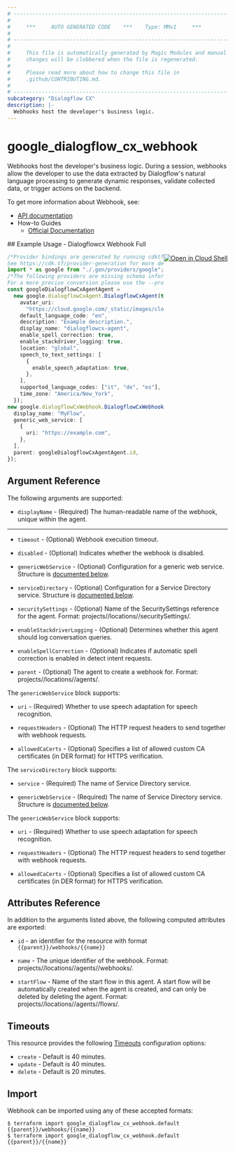 ```yaml
---
# ----------------------------------------------------------------------------
#
#     ***     AUTO GENERATED CODE    ***    Type: MMv1     ***
#
# ----------------------------------------------------------------------------
#
#     This file is automatically generated by Magic Modules and manual
#     changes will be clobbered when the file is regenerated.
#
#     Please read more about how to change this file in
#     .github/CONTRIBUTING.md.
#
# ----------------------------------------------------------------------------
subcategory: "Dialogflow CX"
description: |-
  Webhooks host the developer's business logic.
---
```


# google\_dialogflow\_cx\_webhook

Webhooks host the developer's business logic. During a session, webhooks allow the developer to use the data extracted by Dialogflow's natural language processing to generate dynamic responses, validate collected data, or trigger actions on the backend.

To get more information about Webhook, see:

* [API documentation](https://cloud.google.com/dialogflow/cx/docs/reference/rest/v3/projects.locations.agents.webhooks)
* How-to Guides
  * [Official Documentation](https://cloud.google.com/dialogflow/cx/docs)

<div class = "oics-button" style="float: right; margin: 0 0 -15px">
  <a href="https://console.cloud.google.com/cloudshell/open?cloudshell_git_repo=https%3A%2F%2Fgithub.com%2Fterraform-google-modules%2Fdocs-examples.git&cloudshell_working_dir=dialogflowcx_webhook_full&cloudshell_image=gcr.io%2Fgraphite-cloud-shell-images%2Fterraform%3Alatest&open_in_editor=main.tf&cloudshell_print=.%2Fmotd&cloudshell_tutorial=.%2Ftutorial.md" target="_blank">
    <img alt="Open in Cloud Shell" src="//gstatic.com/cloudssh/images/open-btn.svg" style="max-height: 44px; margin: 32px auto; max-width: 100%;">
  </a>
</div>
## Example Usage - Dialogflowcx Webhook Full

```typescript
/*Provider bindings are generated by running cdktf get.
See https://cdk.tf/provider-generation for more details.*/
import * as google from "./.gen/providers/google";
/*The following providers are missing schema information and might need manual adjustments to synthesize correctly: google.
For a more precise conversion please use the --provider flag in convert.*/
const googleDialogflowCxAgentAgent =
  new google.dialogflowCxAgent.DialogflowCxAgent(this, "agent", {
    avatar_uri:
      "https://cloud.google.com/_static/images/cloud/icons/favicons/onecloud/super_cloud.png",
    default_language_code: "en",
    description: "Example description.",
    display_name: "dialogflowcx-agent",
    enable_spell_correction: true,
    enable_stackdriver_logging: true,
    location: "global",
    speech_to_text_settings: [
      {
        enable_speech_adaptation: true,
      },
    ],
    supported_language_codes: ["it", "de", "es"],
    time_zone: "America/New_York",
  });
new google.dialogflowCxWebhook.DialogflowCxWebhook(this, "basic_webhook", {
  display_name: "MyFlow",
  generic_web_service: [
    {
      uri: "https://example.com",
    },
  ],
  parent: googleDialogflowCxAgentAgent.id,
});

```

## Argument Reference

The following arguments are supported:

* `displayName` -
  (Required)
  The human-readable name of the webhook, unique within the agent.

***

*   `timeout` -
    (Optional)
    Webhook execution timeout.

*   `disabled` -
    (Optional)
    Indicates whether the webhook is disabled.

*   `genericWebService` -
    (Optional)
    Configuration for a generic web service.
    Structure is [documented below](#nested_generic_web_service).

*   `serviceDirectory` -
    (Optional)
    Configuration for a Service Directory service.
    Structure is [documented below](#nested_service_directory).

*   `securitySettings` -
    (Optional)
    Name of the SecuritySettings reference for the agent. Format: projects/<Project ID>/locations/<Location ID>/securitySettings/<Security Settings ID>.

*   `enableStackdriverLogging` -
    (Optional)
    Determines whether this agent should log conversation queries.

*   `enableSpellCorrection` -
    (Optional)
    Indicates if automatic spell correction is enabled in detect intent requests.

*   `parent` -
    (Optional)
    The agent to create a webhook for.
    Format: projects/<Project ID>/locations/<Location ID>/agents/<Agent ID>.

<a name="nested_generic_web_service"></a>The `genericWebService` block supports:

*   `uri` -
    (Required)
    Whether to use speech adaptation for speech recognition.

*   `requestHeaders` -
    (Optional)
    The HTTP request headers to send together with webhook requests.

*   `allowedCaCerts` -
    (Optional)
    Specifies a list of allowed custom CA certificates (in DER format) for HTTPS verification.

<a name="nested_service_directory"></a>The `serviceDirectory` block supports:

*   `service` -
    (Required)
    The name of Service Directory service.

*   `genericWebService` -
    (Required)
    The name of Service Directory service.
    Structure is [documented below](#nested_generic_web_service).

<a name="nested_generic_web_service"></a>The `genericWebService` block supports:

*   `uri` -
    (Required)
    Whether to use speech adaptation for speech recognition.

*   `requestHeaders` -
    (Optional)
    The HTTP request headers to send together with webhook requests.

*   `allowedCaCerts` -
    (Optional)
    Specifies a list of allowed custom CA certificates (in DER format) for HTTPS verification.

## Attributes Reference

In addition to the arguments listed above, the following computed attributes are exported:

*   `id` - an identifier for the resource with format `{{parent}}/webhooks/{{name}}`

*   `name` -
    The unique identifier of the webhook.
    Format: projects/<Project ID>/locations/<Location ID>/agents/<Agent ID>/webhooks/<Webhook ID>.

*   `startFlow` -
    Name of the start flow in this agent. A start flow will be automatically created when the agent is created, and can only be deleted by deleting the agent. Format: projects/<Project ID>/locations/<Location ID>/agents/<Agent ID>/flows/<Flow ID>.

## Timeouts

This resource provides the following
[Timeouts](https://developer.hashicorp.com/terraform/plugin/sdkv2/resources/retries-and-customizable-timeouts) configuration options:

* `create` - Default is 40 minutes.
* `update` - Default is 40 minutes.
* `delete` - Default is 20 minutes.

## Import

Webhook can be imported using any of these accepted formats:

```console
$ terraform import google_dialogflow_cx_webhook.default {{parent}}/webhooks/{{name}}
$ terraform import google_dialogflow_cx_webhook.default {{parent}}/{{name}}
```
